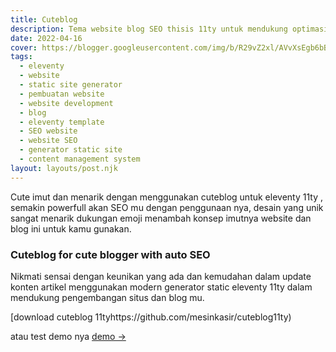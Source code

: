 ```yaml
---
title: Cuteblog
description: Tema website blog SEO thisis 11ty untuk mendukung optimasi situs mu.
date: 2022-04-16
cover: https://blogger.googleusercontent.com/img/b/R29vZ2xl/AVvXsEgb6bB9qkANsOm5ETl_J_6-q4Nu1bnqzyK0xku1V4h_uc_bCBgCPsqo2BK1AxRsPByhKKD0HHNpcwOJyxybgC93UF3N8jOdIUde7mMD7pGngw9e1EDTPZSsjQoVP_M9pf_Wvh5uP9DFGnGNjGetLPJKbogrNqkpA0_8qQjBG8qxNNPD0rTKYYDFw0w79Q/s634/eleventy.webp
tags:
  - eleventy
  - website
  - static site generator
  - pembuatan website
  - website development
  - blog
  - eleventy template
  - SEO website
  - website SEO
  - generator static site
  - content management system
layout: layouts/post.njk
---
```


Cute imut dan menarik dengan menggunakan cuteblog untuk eleventy 11ty , semakin powerfull akan SEO mu dengan penggunaan nya, desain yang unik sangat menarik dukungan emoji menambah konsep imutnya website dan blog ini untuk kamu gunakan.

### Cuteblog for cute blogger with auto SEO

Nikmati sensai dengan keunikan yang ada dan kemudahan dalam update konten artikel menggunakan modern generator static eleventy 11ty dalam mendukung pengembangan situs dan blog mu.

[download cuteblog 11tyhttps://github.com/mesinkasir/cuteblog11ty)

atau test demo nya [demo →](https://cuteblog.pages.dev/)
